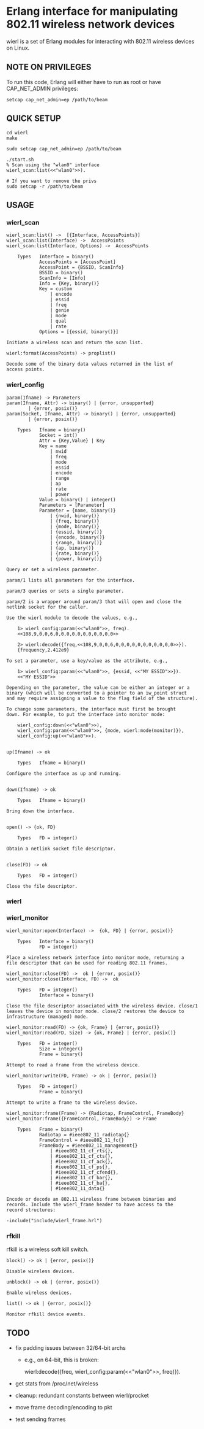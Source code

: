 # Erlang interface for manipulating 802.11 wireless network devices

wierl is a set of Erlang modules for interacting with 802.11 wireless
devices on Linux.

## NOTE ON PRIVILEGES
 
To run this code, Erlang will either have to run as root or have
CAP\_NET\_ADMIN privileges:

    setcap cap_net_admin=ep /path/to/beam


## QUICK SETUP

    cd wierl
    make

    sudo setcap cap_net_admin=ep /path/to/beam

    ./start.sh
    % Scan using the "wlan0" interface 
    wierl_scan:list(<<"wlan0">>).

    # If you want to remove the privs
    sudo setcap -r /path/to/beam


## USAGE

### wierl_scan

    wierl_scan:list() ->  [{Interface, AccessPoints}]
    wierl_scan:list(Interface) ->  AccessPoints
    wierl_scan:list(Interface, Options) ->  AccessPoints

        Types   Interface = binary()
                AccessPoints = [AccessPoint]
                AccessPoint = {BSSID, ScanInfo}
                BSSID = binary()
                ScanInfo = [Info]
                Info = {Key, binary()}
                Key = custom
                    | encode
                    | essid
                    | freq
                    | genie
                    | mode
                    | qual
                    | rate
                Options = [{essid, binary()}]

    Initiate a wireless scan and return the scan list.

    wierl:format(AccessPoints) -> proplist()

    Decode some of the binary data values returned in the list of
    access points.

### wierl_config

    param(Ifname) -> Parameters
    param(Ifname, Attr) -> binary() | {error, unsupported}
            | {error, posix()}
    param(Socket, Ifname, Attr) -> binary() | {error, unsupported}
            | {error, posix()}

        Types   Ifname = binary()
                Socket = int()
                Attr = {Key,Value} | Key
                Key = name
                    | nwid
                    | freq
                    | mode
                    | essid
                    | encode
                    | range
                    | ap
                    | rate
                    | power
                Value = binary() | integer()
                Parameters = [Parameter]
                Parameter = {name, binary()}
                    | {nwid, binary()}
                    | {freq, binary()}
                    | {mode, binary()}
                    | {essid, binary()}
                    | {encode, binary()}
                    | {range, binary()}
                    | {ap, binary()}
                    | {rate, binary()}
                    | {power, binary()}

    Query or set a wireless parameter.

    param/1 lists all parameters for the interface.

    param/3 queries or sets a single parameter.

    param/2 is a wrapper around param/3 that will open and close the
    netlink socket for the caller.

    Use the wierl module to decode the values, e.g.,

        1> wierl_config:param(<<"wlan0">>, freq).
        <<108,9,0,0,6,0,0,0,0,0,0,0,0,0,0,0>>

        2> wierl:decode({freq,<<108,9,0,0,6,0,0,0,0,0,0,0,0,0,0,0>>}).
        {frequency,2.412e9}

    To set a parameter, use a key/value as the attribute, e.g.,

        1> wierl_config:param(<<"wlan0">>, {essid, <<"MY ESSID">>}).
        <<"MY ESSID">>

    Depending on the parameter, the value can be either an integer or a
    binary (which will be converted to a pointer to an iw_point struct
    and may require assigning a value to the flag field of the structure).

    To change some parameters, the interface must first be brought
    down. For example, to put the interface into monitor mode:

        wierl_config:down(<<"wlan0">>),
        wierl_config:param(<<"wlan0">>, {mode, wierl:mode(monitor)}),
        wierl_config:up(<<"wlan0">>).


    up(Ifname) -> ok

        Types   Ifname = binary()

    Configure the interface as up and running.


    down(Ifname) -> ok

        Types   Ifname = binary()

    Bring down the interface.


    open() -> {ok, FD}

        Types   FD = integer()

    Obtain a netlink socket file descriptor.


    close(FD) -> ok

        Types   FD = integer()

    Close the file descriptor.

### wierl

### wierl_monitor

    wierl_monitor:open(Interface) ->  {ok, FD} | {error, posix()}

        Types   Interface = binary()
                FD = integer()
		
    Place a wireless network interface into monitor mode, returning a
    file descriptor that can be used for reading 802.11 frames.

    wierl_monitor:close(FD) ->  ok | {error, posix()}
    wierl_monitor:close(Interface, FD) ->  ok

        Types   FD = integer()
                Interface = binary()

    Close the file descriptor associated with the wireless device. close/1
    leaves the device in monitor mode. close/2 restores the device to
    infrastructure (managed) mode.

    wierl_monitor:read(FD) -> {ok, Frame} | {error, posix()}
    wierl_monitor:read(FD, Size) -> {ok, Frame} | {error, posix()}

        Types   FD = integer()
                Size = integer()
                Frame = binary()

    Attempt to read a frame from the wireless device.

    wierl_monitor:write(FD, Frame) -> ok | {error, posix()}

        Types   FD = integer()
                Frame = binary()

    Attempt to write a frame to the wireless device.

    wierl_monitor:frame(Frame) -> {Radiotap, FrameControl, FrameBody}
    wierl_monitor:frame({FrameControl, FrameBody}) -> Frame

        Types   Frame = binary()
                Radiotap = #ieee802_11_radiotap{}
                FrameControl = #ieee802_11_fc{}
                FrameBody = #ieee802_11_management{}
                    | #ieee802_11_cf_rts{},
                    | #ieee802_11_cf_cts{},
                    | #ieee802_11_cf_ack{},
                    | #ieee802_11_cf_ps{},
                    | #ieee802_11_cf_cfend{},
                    | #ieee802_11_cf_bar{},
                    | #ieee802_11_cf_ba{},
                    | #ieee802_11_data{}

    Encode or decode an 802.11 wireless frame between binaries and
    records. Include the wierl_frame header to have access to the
    record structures:

    -include("include/wierl_frame.hrl")


### rfkill

rfkill is a wireless soft kill switch.

    block() -> ok | {error, posix()}

    Disable wireless devices.

    unblock() -> ok | {error, posix()}

    Enable wireless devices.

    list() -> ok | {error, posix()}

    Monitor rfkill device events.


## TODO

* fix padding issues between 32/64-bit archs
    * e.g., on 64-bit, this is broken:

        wierl:decode({freq, wierl_config:param(<<"wlan0">>, freq)}).

* get stats from /proc/net/wireless

* cleanup: redundant constants between wierl/procket

* move frame decoding/encoding to pkt

* test sending frames
